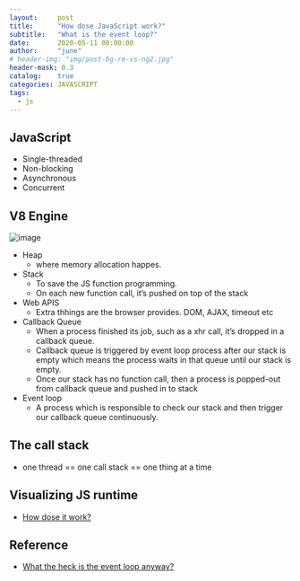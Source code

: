 ```yaml
---
layout:     post
title:      "How dose JavaScript work?"
subtitle:   "What is the event loop?"
date:       2020-05-11 00:00:00
author:     "june"
# header-img: "img/post-bg-re-vs-ng2.jpg"
header-mask: 0.3
catalog:    true
categories: JAVASCRIPT
tags:
  - js
---
```



## JavaScript
- Single-threaded 
- Non-blocking
- Asynchronous
- Concurrent


## V8 Engine
![image](https://user-images.githubusercontent.com/5827617/81519830-70bf4600-937d-11ea-9645-394a48642663.png)
- Heap 
  - where memory allocation happes.
- Stack
  - To save the JS function programming. 
  - On each new function call, it’s pushed on top of the stack  
- Web APIS
  - Extra thhings are the browser provides. DOM, AJAX, timeout etc
- Callback Queue
  - When a process finished its job, such as a xhr call, it’s dropped in a callback queue. 
  - Callback queue is triggered by event loop process after our stack is empty which means the process waits in that queue until our stack is empty.
  - Once our stack has no function call, then a process is popped-out from callback queue and pushed in to stack
- Event loop
  - A process which is responsible to check our stack and then trigger our callback queue continuously.


## The call stack
- one thread == one call stack == one thing at a time

## Visualizing JS runtime
- [How dose it work?](http://latentflip.com/loupe/?code=JC5vbignYnV0dG9uJywgJ2NsaWNrJywgZnVuY3Rpb24gb25DbGljaygpIHsKICAgIHNldFRpbWVvdXQoZnVuY3Rpb24gdGltZXIoKSB7CiAgICAgICAgY29uc29sZS5sb2coJ1lvdSBjbGlja2VkIHRoZSBidXR0b24hJyk7ICAgIAogICAgfSwgMjAwMCk7Cn0pOwoKY29uc29sZS5sb2coIkhpISIpOwoKc2V0VGltZW91dChmdW5jdGlvbiB0aW1lb3V0KCkgewogICAgY29uc29sZS5sb2coIkNsaWNrIHRoZSBidXR0b24hIik7Cn0sIDUwMDApOwoKY29uc29sZS5sb2coIldlbGNvbWUgdG8gbG91cGUuIik7!!!PGJ1dHRvbj5DbGljayBtZSE8L2J1dHRvbj4%3D)


## Reference
- [What the heck is the event loop anyway?](https://www.youtube.com/watch?v=8aGhZQkoFbQ)